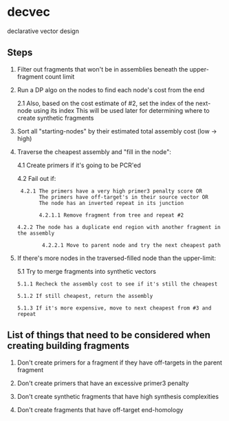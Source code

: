 # decvec

declarative vector design

## Steps

1.  Filter out fragments that won't be in assemblies beneath the upper-fragment count limit

2.  Run a DP algo on the nodes to find each node's cost from the end

    2.1 Also, based on the cost estimate of #2, set the index of the next-node using its index
    This will be used later for determining where to create synthetic fragments

3.  Sort all "starting-nodes" by their estimated total assembly cost (low -> high)

4.  Traverse the cheapest assembly and "fill in the node":

    4.1 Create primers if it's going to be PCR'ed

    4.2 Fail out if:

         4.2.1 The primers have a very high primer3 penalty score OR
               The primers have off-target's in their source vector OR
               The node has an inverted repeat in its junction

               4.2.1.1 Remove fragment from tree and repeat #2

        4.2.2 The node has a duplicate end region with another fragment in the assembly

                4.2.2.1 Move to parent node and try the next cheapest path

5.  If there's more nodes in the traversed-filled node than the upper-limit:

    5.1 Try to merge fragments into synthetic vectors

        5.1.1 Recheck the assembly cost to see if it's still the cheapest

        5.1.2 If still cheapest, return the assembly

        5.1.3 If it's more expensive, move to next cheapest from #3 and repeat

## List of things that need to be considered when creating building fragments

1.  Don't create primers for a fragment if they have off-targets in the parent fragment

2.  Don't create primers that have an excessive primer3 penalty

3.  Don't create synthetic fragments that have high synthesis complexities

4.  Don't create fragments that have off-target end-homology
